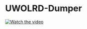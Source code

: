 # UWOLRD-Dumper


[![Watch the video](https://imgur.com/a/6KOQ2S1.png)](https://youtu.be/F_g3RbIbrVc)
